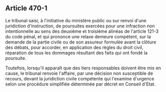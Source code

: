 Article 470-1
----
Le tribunal saisi, à l'initiative du ministère public ou sur renvoi d'une
juridiction d'instruction, de poursuites exercées pour une infraction non
intentionnelle au sens des deuxième et troisième alinéas de l'article 121-3 du
code pénal, et qui prononce une relaxe demeure compétent, sur la demande de la
partie civile ou de son assureur formulée avant la clôture des débats, pour
accorder, en application des règles du droit civil, réparation de tous les
dommages résultant des faits qui ont fondé la poursuite.

Toutefois, lorsqu'il apparaît que des tiers responsables doivent être mis en
cause, le tribunal renvoie l'affaire, par une décision non susceptible de
recours, devant la juridiction civile compétente qui l'examine d'urgence selon
une procédure simplifiée déterminée par décret en Conseil d'Etat.
